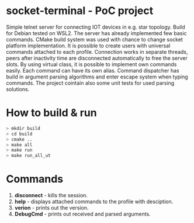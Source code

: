 # socket-terminal - PoC project
Simple telnet server for connecting IOT devices in e.g. star topology. Build for Debian tested on WSL2. The server has already implemented few basic commands. CMake build system was used with chance to change socket platform implementation. It is possible to create users with universal commands attached to each profile. Connection works in separate threads, peers after inactivity time are disconnected automatically to free the server slots. By using virtual class, it is possible to implement own commands easily. Each command can have its own alias. Command dispatcher has build in argument parsing algorithms and enter escape system when typing commands. The project cointain also some unit tests for used parsing solutions.

# How to build & run
```bash
> mkdir build
> cd build
> cmake ..
> make all
> make run
> make run_all_ut
```

# Commands
1. __disconnect__ - kills the session.
2. __help__ - displays attached commands to the profile with desciption.
3. __verion__ - prints out the version.
4. __DebugCmd__ - prints out received and parsed arguments.

